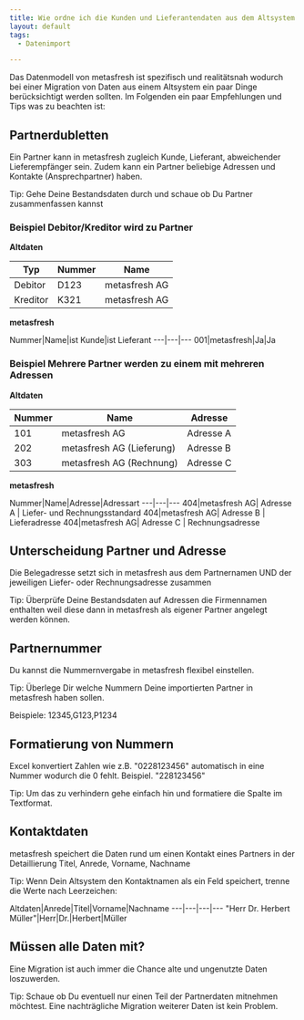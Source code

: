 ```yaml
---
title: Wie ordne ich die Kunden und Lieferantendaten aus dem Altsystem am besten zu?
layout: default
tags:
  - Datenimport

---
```


Das Datenmodell von metasfresh ist spezifisch und realitätsnah wodurch bei einer Migration von Daten aus einem Altsystem ein paar Dinge berücksichtigt werden sollten.
Im Folgenden ein paar Empfehlungen und Tips was zu beachten ist:

## Partnerdubletten 
Ein Partner kann in metasfresh zugleich Kunde, Lieferant, abweichender Lieferempfänger sein.
Zudem kann ein Partner beliebige Adressen und Kontakte (Ansprechpartner) haben.

Tip: Gehe Deine Bestandsdaten durch und schaue ob Du Partner zusammenfassen kannst

### Beispiel Debitor/Kreditor wird zu Partner

**Altdaten**

Typ|Nummer|Name
---|---|---
Debitor|D123|metasfresh AG
Kreditor|K321|metasfresh AG

**metasfresh**

Nummer|Name|ist Kunde|ist Lieferant
---|---|---
001|metasfresh|Ja|Ja


### Beispiel Mehrere Partner werden zu einem mit mehreren Adressen

**Altdaten**

Nummer|Name|Adresse
---|---|---
101|metasfresh AG| Adresse A
202|metasfresh AG (Lieferung) | Adresse B
303|metasfresh AG (Rechnung) | Adresse C

**metasfresh**

Nummer|Name|Adresse|Adressart
---|---|---
404|metasfresh AG| Adresse A | Liefer- und Rechnungsstandard
404|metasfresh AG| Adresse B | Lieferadresse
404|metasfresh AG| Adresse C | Rechnungsadresse


			
## Unterscheidung Partner und Adresse
Die Belegadresse setzt sich in metasfresh aus dem Partnernamen UND der jeweiligen Liefer- oder Rechnungsadresse zusammen

Tip: Überprüfe Deine Bestandsdaten auf Adressen die Firmennamen enthalten weil diese dann in metasfresh als eigener Partner angelegt werden können.

			
## Partnernummer
Du kannst die Nummernvergabe in metasfresh flexibel einstellen.

Tip: Überlege Dir welche Nummern Deine importierten Partner in metasfresh haben sollen.

Beispiele: 12345,G123,P1234
		
## Formatierung von Nummern
Excel konvertiert Zahlen wie z.B. "0228123456" automatisch in eine Nummer wodurch die 0 fehlt. Beispiel. "228123456"

Tip: Um das zu verhindern gehe einfach hin und formatiere die Spalte im Textformat.
	
## Kontaktdaten
metasfresh speichert die Daten rund um einen Kontakt eines Partners in der Detaillierung Titel, Anrede, Vorname, Nachname

Tip: Wenn Dein Altsystem den Kontaktnamen als ein Feld speichert, trenne die Werte nach Leerzeichen:

Altdaten|Anrede|Titel|Vorname|Nachname
---|---|---|---
"Herr Dr. Herbert Müller"|Herr|Dr.|Herbert|Müller

## Müssen alle Daten mit?
Eine Migration ist auch immer die Chance alte und ungenutzte Daten loszuwerden.

Tip: Schaue ob Du eventuell nur einen Teil der Partnerdaten mitnehmen möchtest. Eine nachträgliche Migration weiterer Daten ist kein Problem.